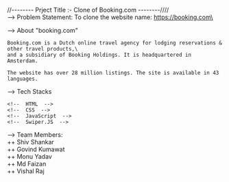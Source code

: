 //-------- Prject Title :- Clone of Booking.com --------////\
--> Problem Statement:
To clone the website name: https://booking.com\

--> About "booking.com"

    Booking.com is a Dutch online travel agency for lodging reservations & other travel products,\
    and a subsidiary of Booking Holdings. It is headquartered in Amsterdam.

    The website has over 28 million listings. The site is available in 43 languages.

--> Tech Stacks

    <!--  HTML  -->
    <!--  CSS  -->
    <!--  JavaScript  -->
    <!--  Swiper.JS  -->

--> Team Members:\
++ Shiv Shankar\
++ Govind Kumawat\
++ Monu Yadav\
++ Md Faizan\
++ Vishal Raj
